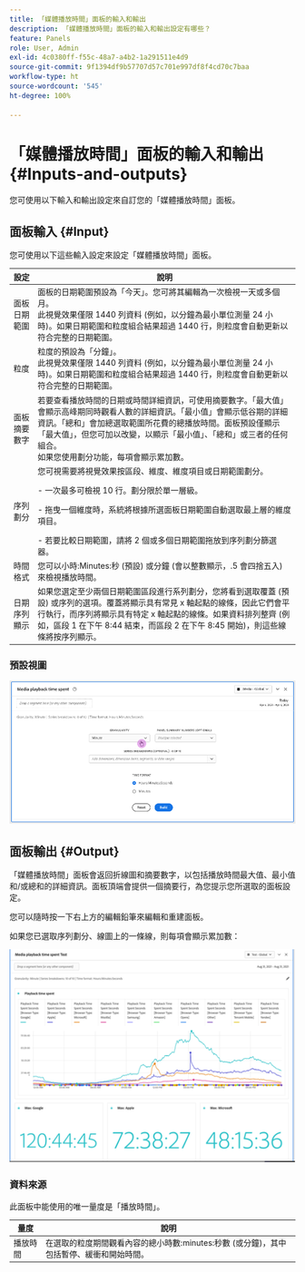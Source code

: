 ```yaml
---
title: 「媒體播放時間」面板的輸入和輸出
description: 「媒體播放時間」面板的輸入和輸出設定有哪些？
feature: Panels
role: User, Admin
exl-id: 4c0380ff-f55c-48a7-a4b2-1a291511e4d9
source-git-commit: 9f1394df9b57707d57c701e997df8f4cd70c7baa
workflow-type: ht
source-wordcount: '545'
ht-degree: 100%

---
```


# 「媒體播放時間」面板的輸入和輸出 {#Inputs-and-outputs}

您可使用以下輸入和輸出設定來自訂您的「媒體播放時間」面板。

## 面板輸入 {#Input}

您可使用以下這些輸入設定來設定「媒體播放時間」面板。

| 設定 | 說明 |
|---|---|
| 面板日期範圍 | 面板的日期範圍預設為「今天」。您可將其編輯為一次檢視一天或多個月。<br>此視覺效果僅限 1440 列資料 (例如，以分鐘為最小單位測量 24 小時)。如果日期範圍和粒度組合結果超過 1440 行，則粒度會自動更新以符合完整的日期範圍。 |
| 粒度 | 粒度的預設為「分鐘」。<br>此視覺效果僅限 1440 列資料 (例如，以分鐘為最小單位測量 24 小時)。如果日期範圍和粒度組合結果超過 1440 行，則粒度會自動更新以符合完整的日期範圍。 |
| 面板摘要數字 | 若要查看播放時間的日期或時間詳細資訊，可使用摘要數字。「最大值」會顯示高峰期同時觀看人數的詳細資訊。「最小值」會顯示低谷期的詳細資訊。「總和」會加總選取範圍所花費的總播放時間。面板預設僅顯示「最大值」，但您可加以改變，以顯示「最小值」、「總和」或三者的任何組合。<br>如果您使用劃分功能，每項會顯示累加數。 |
| 序列劃分 | 您可視需要將視覺效果按區段、維度、維度項目或日期範圍劃分。<p>- 一次最多可檢視 10 行。劃分限於單一層級。</p><p>- 拖曳一個維度時，系統將根據所選面板日期範圍自動選取最上層的維度項目。</p>- 若要比較日期範圍，請將 2 個或多個日期範圍拖放到序列劃分篩選器。 |
| 時間格式 | 您可以小時:Minutes:秒 (預設) 或分鐘 (會以整數顯示，.5 會四捨五入) 來檢視播放時間。 |
| 日期序列顯示 | 如果您選定至少兩個日期範圍區段進行系列劃分，您將看到選取覆蓋 (預設) 或序列的選項。覆蓋將顯示具有常見 x 軸起點的線條，因此它們會平行執行，而序列將顯示具有特定 x 軸起點的線條。如果資料排列整齊 (例如，區段 1 在下午 8:44 結束，而區段 2 在下午 8:45 開始)，則這些線條將按序列顯示。 |

### 預設視圖

![預設檢視](../assets/mpts_default_view.png)

## 面板輸出 {#Output}

「媒體播放時間」面板會返回折線圖和摘要數字，以包括播放時間最大值、最小值和/或總和的詳細資訊。面板頂端會提供一個摘要行，為您提示您所選取的面板設定。

您可以隨時按一下右上方的編輯鉛筆來編輯和重建面板。

如果您已選取序列劃分、線圖上的一條線，則每項會顯示累加數：

![「媒體播放時間」輸出](../assets/mpts_outputs1.png)

### 資料來源

此面板中能使用的唯一量度是「播放時間」。

| 量度 | 說明 |
|---|---|
| 播放時間 | 在選取的粒度期間觀看內容的總小時數:minutes:秒數 (或分鐘)，其中包括暫停、緩衝和開始時間。 |
